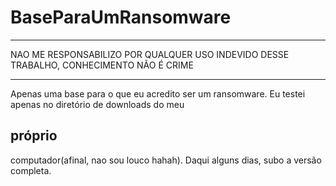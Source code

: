 # BaseParaUmRansomware

*****************************************************************************************
NAO ME RESPONSABILIZO POR QUALQUER USO INDEVIDO DESSE TRABALHO, CONHECIMENTO NÃO É CRIME
*****************************************************************************************

Apenas uma base para o que eu acredito ser um ransomware. Eu testei apenas no diretório de downloads do meu <h2>próprio</h2> computador(afinal, nao sou louco hahah). Daqui alguns dias, subo a versão completa.
